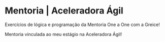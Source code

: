 # Mentoria | Aceleradora Ágil
Exercícios de lógica e programação da Mentoria One a One com a Greice!

Mentoria vinculada ao meu estágio na Aceleradora Ágil!
